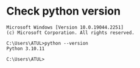 # Check python version
```
Microsoft Windows [Version 10.0.19044.2251]
(c) Microsoft Corporation. All rights reserved.

C:\Users\ATUL>python --version
Python 3.10.11

C:\Users\ATUL>
```
